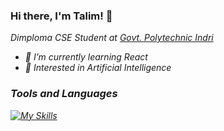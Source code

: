 ### Hi there, I'm Talim! 👋
<p><em>Dimploma CSE Student at <a href="https://gpindri.ac.in/">Govt. Polytechnic Indri</a></p>

- 🌱 I’m currently learning React
- 🧐 Interested in Artificial Intelligence
<!-- - ⚡ Fun fact: ... -->

<!-- ### A little more about me...  

```javascript
const Talim = {
  code: [Javascript, HTML, CSS],
  tools: [React, TailwindCSS, Git, NPM, Vite],
}
``` -->

### Tools and Languages
[![My Skills](https://skillicons.dev/icons?i=js,html,css,react,tailwind,vite,git,github,vscode,vercel&perline=5)](https://skillicons.dev)



